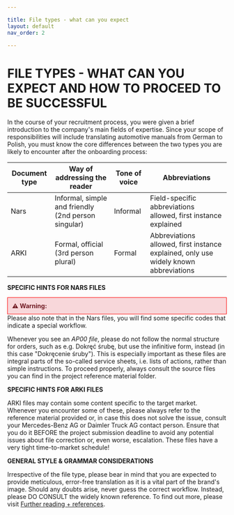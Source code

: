 ```yaml
---

title: File types - what can you expect
layout: default
nav_order: 2

---
```

FILE TYPES - WHAT CAN YOU EXPECT AND HOW TO PROCEED TO BE SUCCESSFUL
===============

In the course of your recruitment process, you were given a brief introduction to the company's main fields of expertise. 
Since your scope of responsibilities will include translating automotive manuals from German to Polish,
you must know the core differences between the two types you are likely to encounter after the onboarding process:

| Document type | Way of addressing the reader             | Tone of voice | Abbreviations                                    |
|---------------|-----------------------------------------|---------------|-------------------------------------------------- |
| Nars          | Informal, simple and friendly (2nd person singular) | Informal      | Field-specific abbreviations allowed, first instance explained |
| ARKI          | Formal, official (3rd person plural)   | Formal        | Abbreviations allowed, first instance explained, only use widely known abbreviations |


**SPECIFIC HINTS FOR NARS FILES**

<div style="border: 1px solid red; padding: 10px; background-color: #f8d7da; color: #721c24;">
  <strong>⚠️ Warning:</strong>
</div>
Please also note that in the Nars files, you will find some specific codes that indicate a special workflow.

Whenever you see an *AP00 file*, please do not follow the normal structure for orders, such as e.g. Dokręć śrubę, but use the infinitive form, instead (in this case "Dokręcenie śruby"). This is especially important as these files are
integral parts of the so-called service sheets, i.e. lists of actions, rather than simple instructions. To proceed properly, always consult the source files you can find in the project reference material folder. 

**SPECIFIC HINTS FOR ARKI FILES**

ARKI files may contain some content specific to the target market. Whenever you encounter some of these, please always refer to the reference material provided or, in case this does not solve the issue, consult your
Mercedes-Benz AG or Daimler Truck AG contact person. Ensure that you do it BEFORE the project submission deadline to avoid any potential issues about file correction or, even worse, escalation. These files
have a very tight time-to-market schedule!

**GENERAL STYLE & GRAMMAR CONSIDERATIONS**

Irrespective of the file type, please bear in mind that you are expected to provide meticulous, error-free translation as it is a vital part of the brand's image. Should any doubts arise, never guess the correct workflow. Instead, please
DO CONSULT the widely known reference. To find out more, please visit [Further reading + references](Further_reading_and_references.md).






